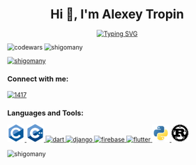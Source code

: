 <h1 align="center">Hi 👋, I'm Alexey Tropin</h1>

<p align="center" dir="auto">
  <a href="https://git.io/typing-svg"><img src="https://readme-typing-svg.demolab.com?font=Jetbrains+Mono&size=15&pause=1000&color=F7BC2F&repeat=false&width=435&lines=I+am+interested+in+mobile+development+(Flutter)+and+actively+studying+Rust" alt="Typing SVG" /></a>
</p>



<p align="left">
  <img src="https://www.codewars.com/users/shigomany/badges/micro" alt="codewars"/>
  <img src="https://komarev.com/ghpvc/?username=shigomany&label=Profile%20views&color=0e75b6&style=flat" alt="shigomany" /> 
</p>

<p align="left"> <a href="https://github.com/ryo-ma/github-profile-trophy"><img src="https://github-profile-trophy.vercel.app/?username=shigomany" alt="shigomany" /></a> </p>

<h3 align="left">Connect with me:</h3>
<p align="left">
<a href="https://telegram.dog/shigomany" target="blank"><img align="center" src="https://cdn-icons-png.flaticon.com/512/2111/2111646.png" alt="1417" height="30" width="30" /></a>
</p>

<h3 align="left">Languages and Tools:</h3>
<p align="left"> <a href="https://www.cprogramming.com/" target="_blank" rel="noreferrer"> <img src="https://raw.githubusercontent.com/devicons/devicon/master/icons/c/c-original.svg" alt="c" width="40" height="40"/> </a> <a href="https://www.w3schools.com/cpp/" target="_blank" rel="noreferrer"> <img src="https://raw.githubusercontent.com/devicons/devicon/master/icons/cplusplus/cplusplus-original.svg" alt="cplusplus" width="40" height="40"/> </a> <a href="https://dart.dev" target="_blank" rel="noreferrer"> <img src="https://www.vectorlogo.zone/logos/dartlang/dartlang-icon.svg" alt="dart" width="40" height="40"/> </a> <a href="https://www.djangoproject.com/" target="_blank" rel="noreferrer"> <img src="https://cdn.worldvectorlogo.com/logos/django.svg" alt="django" width="40" height="40"/> </a> <a href="https://firebase.google.com/" target="_blank" rel="noreferrer"> <img src="https://www.vectorlogo.zone/logos/firebase/firebase-icon.svg" alt="firebase" width="40" height="40"/> </a> <a href="https://flutter.dev" target="_blank" rel="noreferrer"> <img src="https://www.vectorlogo.zone/logos/flutterio/flutterio-icon.svg" alt="flutter" width="40" height="40"/> </a> <a href="https://www.python.org" target="_blank" rel="noreferrer"> <img src="https://raw.githubusercontent.com/devicons/devicon/master/icons/python/python-original.svg" alt="python" width="40" height="40"/> </a> <a href="https://www.rust-lang.org" target="_blank" rel="noreferrer"> <img src="https://raw.githubusercontent.com/devicons/devicon/master/icons/rust/rust-plain.svg" alt="rust" width="40" height="40"/> </a> </p>

<p><img align="center" src="https://github-readme-streak-stats.herokuapp.com/?user=shigomany&" alt="shigomany" /></p>

